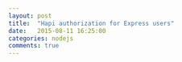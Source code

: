 ```yaml
---
layout: post
title:  "Hapi authorization for Express users"
date:   2015-08-11 16:25:00
categories: nodejs
comments: true
---
```

